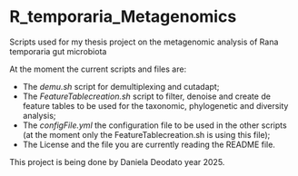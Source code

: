 # R_temporaria_Metagenomics
Scripts used for my thesis project on the metagenomic analysis of Rana temporaria gut microbiota

At the moment the current scripts and files are:

- The *demu.sh* script for demultiplexing and cutadapt;  
- The *FeatureTablecreation.sh* script to filter, denoise and create de feature tables to be used for the taxonomic, phylogenetic and diversity analysis;
- The *configFile.yml* the configuration file to be used in the other scripts (at the moment only the FeatureTablecreation.sh is using this file);
- The License and the file you are currently reading the README file. 

This project is being done by Daniela Deodato year 2025.
